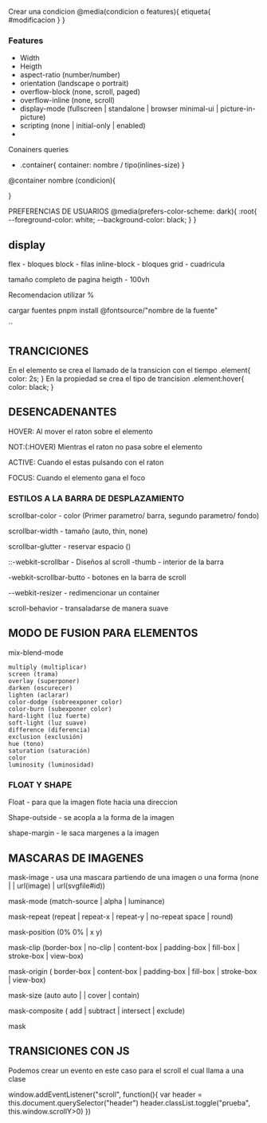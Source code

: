 Crear una condicion @media(condicion o features){
    etiqueta{
        #modificacion
    }
}

### Features
- Width
- Heigth
- aspect-ratio (number/number)
- orientation (landscape o portrait)
- overflow-block (none, scroll, paged)
- overflow-inline (none, scroll)
- display-mode	(fullscreen | standalone | browser
                minimal-ui | picture-in-picture)
- scripting	(none | initial-only | enabled)
- 


Conainers queries
- .container{
    container: nombre / tipo(inlines-size)
}

 @container nombre (condicion){

 }


PREFERENCIAS DE USUARIOS
@media(prefers-color-scheme: dark){
    :root{
        --foreground-color: white;
        --background-color: black;
    }
}



## display 
flex - bloques 
block - filas
inline-block - bloques
grid - cuadricula

tamaño completo de pagina
heigth - 100vh

Recomendacion utilizar %


cargar fuentes
pnpm install @fontsource/"nombre de la fuente"

´´
## TRANCICIONES
En el elemento se crea el llamado de la transicion con el tiempo
.element{
    color: 2s;
}
En la propiedad se crea el tipo de trancision
.element:hover{
    color: black;
}

## DESENCADENANTES
HOVER:
Al mover el raton sobre el elemento

NOT:(:HOVER)
Mientras el raton no pasa sobre el elemento

ACTIVE:
Cuando el estas pulsando con el raton

FOCUS:
Cuando el elemento gana el foco

### ESTILOS A LA BARRA DE DESPLAZAMIENTO

scrollbar-color - color (Primer parametro/ barra, segundo parametro/ fondo)

scrollbar-width - tamaño (auto, thin, none)

scrollbar-glutter - reservar espacio ()

::-webkit-scrollbar - Diseños al scroll
-thumb - interior de la barra

-webkit-scrollbar-butto - botones en la barra de scroll

--webkit-resizer - redimencionar un container

scroll-behavior - transaladarse de manera suave

## MODO DE FUSION PARA ELEMENTOS

mix-blend-mode

    multiply (multiplicar)
    screen (trama)
    overlay (superponer)
    darken (oscurecer)
    lighten (aclarar)
    color-dodge (sobreexponer color)
    color-burn (subexponer color)
    hard-light (luz fuerte)
    soft-light (luz suave)
    difference (diferencia)
    exclusion (exclusión)
    hue (tono)
    saturation (saturación)
    color
    luminosity (luminosidad)


### FLOAT Y SHAPE

Float - para que la imagen flote hacia una direccion

Shape-outside - se acopla a la forma de la imagen

shape-margin - le saca margenes a la imagen

## MASCARAS DE IMAGENES

mask-image - usa una mascara partiendo de una imagen o una forma (none | | url(image) | url(svgfile#id))

mask-mode  (match-source | alpha | luminance)

mask-repeat (repeat | repeat-x | repeat-y | no-repeat
space | round)

mask-position (0% 0% | x y) 

mask-clip   (border-box | no-clip | content-box | padding-box |
fill-box | stroke-box | view-box)

mask-origin (	border-box | content-box | padding-box |
fill-box | stroke-box | view-box)

mask-size (auto auto | | cover | contain)

mask-composite (	add | subtract | intersect | exclude)

mask


## TRANSICIONES CON JS 

Podemos crear un evento en este caso para el scroll el cual llama a una clase 

window.addEventListener("scroll", function(){
    var header = this.document.querySelector("header")
    header.classList.toggle("prueba", this.window.scrollY>0)
})


